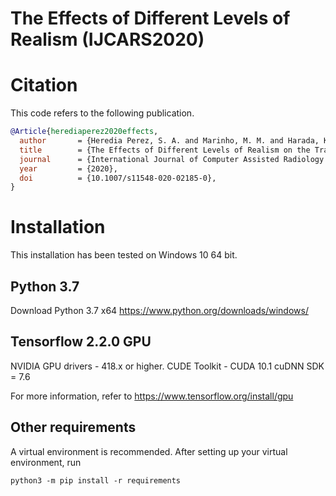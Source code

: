 # The Effects of Different Levels of Realism (IJCARS2020)

# Citation
This code refers to the following publication. 
```bibtex
@Article{herediaperez2020effects,
  author       = {Heredia Perez, S. A. and Marinho, M. M. and Harada, K. and Mitsuishi, Mamoru},
  title        = {The Effects of Different Levels of Realism on the Training of CNNs with only Synthetic Images for the Semantic Segmentation of Robotic Instruments in a Head Phantom},
  journal      = {International Journal of Computer Assisted Radiology and Surgery (IJCARS)},
  year         = {2020},
  doi          = {10.1007/s11548-020-02185-0},
}
```
# Installation
This installation has been tested on Windows 10 64 bit.

## Python 3.7 
Download Python 3.7 x64
https://www.python.org/downloads/windows/

## Tensorflow 2.2.0 GPU
NVIDIA GPU drivers - 418.x or higher.
CUDE Toolkit - CUDA 10.1
cuDNN SDK = 7.6

For more information, refer to
https://www.tensorflow.org/install/gpu

## Other requirements
A virtual environment is recommended. After setting up your virtual environment, run
```shell script
python3 -m pip install -r requirements
```